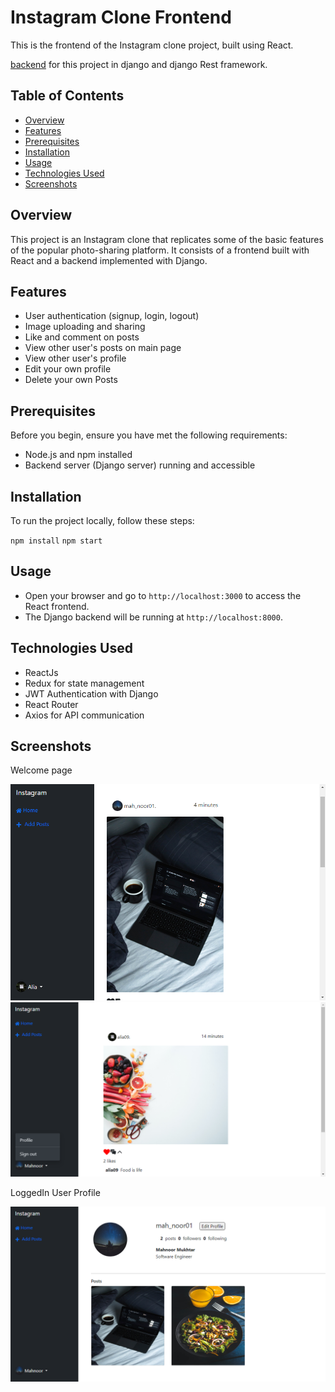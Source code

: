 # Instagram Clone Frontend

This is the frontend of the Instagram clone project, built using React.


[backend](https://github.com/MahnoorMukhtar/instagram_clone_backend_django.git) for this project in django and django Rest framework.

## Table of Contents

- [Overview](#overview)
- [Features](#features)
- [Prerequisites](#prerequisites)
- [Installation](#installation)
- [Usage](#usage)
- [Technologies Used](#technologies-used)
- [Screenshots](#screenshots)

## Overview

This project is an Instagram clone that replicates some of the basic features of the popular photo-sharing platform. It consists of a frontend built with React and a backend implemented with Django.

## Features

- User authentication (signup, login, logout)
- Image uploading and sharing
- Like and comment on posts
- View other user's posts on main page
- View other user's profile
- Edit your own profile
- Delete your own Posts

## Prerequisites

Before you begin, ensure you have met the following requirements:

- Node.js and npm installed
- Backend server (Django server) running and accessible

## Installation

To run the project locally, follow these steps:

`npm install`
`npm start`


## Usage 
- Open your browser and go to `http://localhost:3000` to access the React frontend.
- The Django backend will be running at `http://localhost:8000`.

## Technologies Used

- ReactJs
- Redux for state management
- JWT Authentication with Django
- React Router
- Axios for API communication

## Screenshots
Welcome page

![screen1](./screenshots/ss-welcome.png)
![screen2](./screenshots/ss-welcome2.png)

LoggedIn User Profile

![screen3](./screenshots/ss-profile-page.png)



